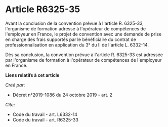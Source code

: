 # Article R6325-35

Avant la conclusion de la convention prévue à l'article R. 6325-33, l'organisme de formation adresse à l'opérateur de
compétences de l'employeur en France, le projet de convention avec une demande de prise en charge des frais supportés par le
bénéficiaire du contrat de professionnalisation en application du 3° du II de l'article L. 6332-14. 

Dès sa conclusion, la convention prévue à l'article R. 6325-33 est adressée par l'organisme de formation à l'opérateur de
compétences de l'employeur en France.

**Liens relatifs à cet article**

_Créé par_:

  - Décret n°2019-1086 du 24 octobre 2019 - art. 2

_Cite_:

  - Code du travail - art. L6332-14
  - Code du travail - art. R6325-33
